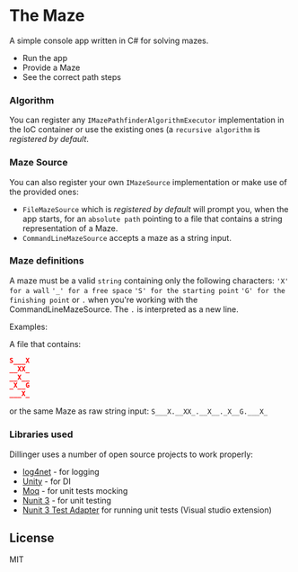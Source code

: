 ﻿# The Maze

A simple console app written in C# for solving mazes.

  - Run the app
  - Provide a Maze
  - See the correct path steps

### Algorithm

You can register any `IMazePathfinderAlgorithmExecutor` implementation in the IoC container or use the existing ones (a `recursive algorithm` is _registered by default_.

### Maze Source

You can also register your own `IMazeSource` implementation or make use of the provided ones: 
- `FileMazeSource` which is _registered by default_ will prompt you, when the app starts, for an `absolute path` pointing to a file that contains a string representation of a Maze.
 - `CommandLineMazeSource` accepts a maze as a string input.

### Maze definitions

A maze must be a valid `string` containing only the following characters:
`'X' for a wall`
`'_' for a free space`
`'S' for the starting point`
`'G' for the finishing point` 
or 
`.` when you're working with the CommandLineMazeSource. The `.` is interpreted as a new line.

Examples:

A file that contains:
```json
S___X
__XX_
__X__
_X__G
___X_
```

or the same Maze as raw string input: `S___X.__XX_.__X__._X__G.___X_`

### Libraries used

Dillinger uses a number of open source projects to work properly:

* [log4net](https://www.nuget.org/packages/log4net/) - for logging
* [Unity](https://www.nuget.org/packages/Unity/) - for DI
* [Moq](https://www.nuget.org/packages/Moq/) - for unit tests mocking
* [Nunit 3](https://www.nuget.org/packages/NUnit/) - for unit testing
* [Nunit 3 Test Adapter](https://marketplace.visualstudio.com/items?itemName=NUnitDevelopers.NUnit3TestAdapter) for running unit tests (Visual studio extension)

License
----

MIT
